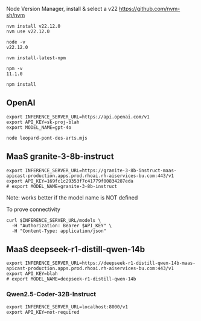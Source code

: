 
Node Version Manager, install & select a v22
https://github.com/nvm-sh/nvm

```
nvm install v22.12.0
nvm use v22.12.0
```

```
node -v
v22.12.0
```

```
nvm install-latest-npm
```

```
npm -v
11.1.0
```

```
npm install
```

## OpenAI

```
export INFERENCE_SERVER_URL=https://api.openai.com/v1
export API_KEY=sk-proj-blah
export MODEL_NAME=gpt-4o
```

```
node leopard-pont-des-arts.mjs
```

## MaaS granite-3-8b-instruct

```
export INFERENCE_SERVER_URL=https://granite-3-8b-instruct-maas-apicast-production.apps.prod.rhoai.rh-aiservices-bu.com:443/v1
export API_KEY=169fc1c29353f7c41779f00834287eda
# export MODEL_NAME=granite-3-8b-instruct
```
Note: works better if the model name is NOT defined

To prove connectivity

```
curl $INFERENCE_SERVER_URL/models \
  -H "Authorization: Bearer $API_KEY" \
  -H "Content-Type: application/json"
```

## MaaS deepseek-r1-distill-qwen-14b

```
export INFERENCE_SERVER_URL=https://deepseek-r1-distill-qwen-14b-maas-apicast-production.apps.prod.rhoai.rh-aiservices-bu.com:443/v1
export API_KEY=blah
# export MODEL_NAME=deepseek-r1-distill-qwen-14b
```

### Qwen2.5-Coder-32B-Instruct

```
export INFERENCE_SERVER_URL=localhost:8000/v1
export API_KEY=not-required
```
